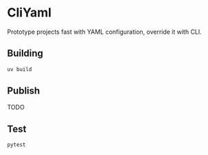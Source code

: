 # CliYaml

Prototype projects fast with YAML configuration, override it with CLI.

## Building

```bash
uv build
```

## Publish

TODO

## Test

```bash
pytest
```
